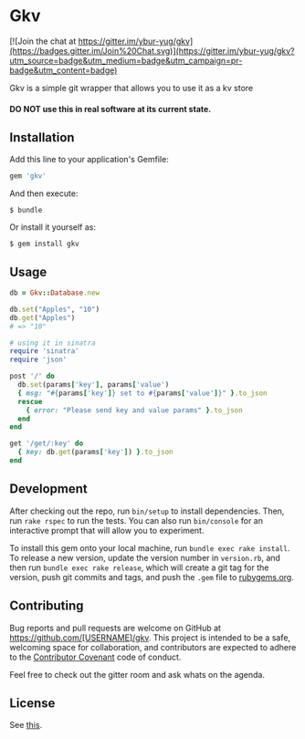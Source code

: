 # Gkv
[![Join the chat at https://gitter.im/ybur-yug/gkv](https://badges.gitter.im/Join%20Chat.svg)](https://gitter.im/ybur-yug/gkv?utm_source=badge&utm_medium=badge&utm_campaign=pr-badge&utm_content=badge)

Gkv is a simple git wrapper that allows you to use it as a kv store

#### DO NOT use this in real software at its current state.

## Installation

Add this line to your application's Gemfile:

```ruby
gem 'gkv'
```

And then execute:

    $ bundle

Or install it yourself as:

    $ gem install gkv

## Usage

```ruby
db = Gkv::Database.new

db.set("Apples", "10")
db.get("Apples")
# => "10"

# using it in sinatra
require 'sinatra'
require 'json'

post '/' do
  db.set(params['key'], params['value')
  { msg: "#{params['key']} set to #{params['value']}" }.to_json
  rescue
    { error: "Please send key and value params" }.to_json
  end
end

get '/get/:key' do
  { key: db.get(params['key']) }.to_json
end
```
## Development

After checking out the repo, run `bin/setup` to install dependencies. Then, run `rake rspec` to run the tests. You can also run `bin/console` for an interactive prompt that will allow you to experiment.

To install this gem onto your local machine, run `bundle exec rake install`. To release a new version, update the version number in `version.rb`, and then run `bundle exec rake release`, which will create a git tag for the version, push git commits and tags, and push the `.gem` file to [rubygems.org](https://rubygems.org).

## Contributing

Bug reports and pull requests are welcome on GitHub at https://github.com/[USERNAME]/gkv. This project is intended to be a safe, welcoming space for collaboration, and contributors are expected to adhere to the [Contributor Covenant](contributor-covenant.org) code of conduct.

Feel free to check out the gitter room and ask whats on the agenda.


## License

See [this](http://www.wtfpl.net/about/).
